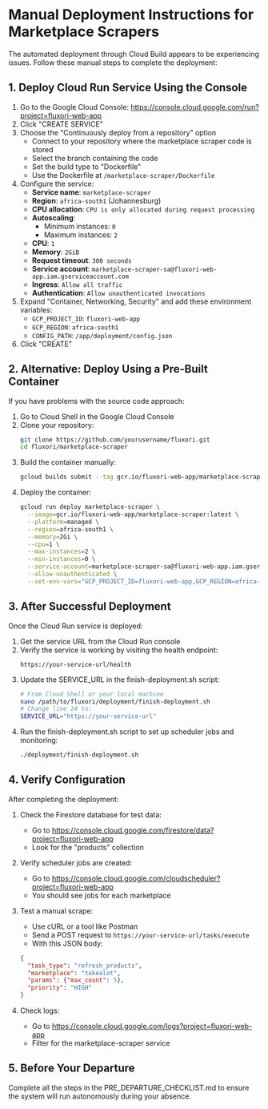 # Manual Deployment Instructions for Marketplace Scrapers

The automated deployment through Cloud Build appears to be experiencing issues. Follow these manual steps to complete the deployment:

## 1. Deploy Cloud Run Service Using the Console

1. Go to the Google Cloud Console: https://console.cloud.google.com/run?project=fluxori-web-app
2. Click "CREATE SERVICE"
3. Choose the "Continuously deploy from a repository" option
   - Connect to your repository where the marketplace scraper code is stored
   - Select the branch containing the code
   - Set the build type to "Dockerfile"
   - Use the Dockerfile at `/marketplace-scraper/Dockerfile`
4. Configure the service:
   - **Service name**: `marketplace-scraper`
   - **Region**: `africa-south1` (Johannesburg)
   - **CPU allocation**: `CPU is only allocated during request processing`
   - **Autoscaling**: 
     - Minimum instances: `0`
     - Maximum instances: `2`
   - **CPU**: `1`
   - **Memory**: `2GiB`
   - **Request timeout**: `300 seconds`
   - **Service account**: `marketplace-scraper-sa@fluxori-web-app.iam.gserviceaccount.com`
   - **Ingress**: `Allow all traffic`
   - **Authentication**: `Allow unauthenticated invocations`
5. Expand "Container, Networking, Security" and add these environment variables:
   - `GCP_PROJECT_ID`: `fluxori-web-app`
   - `GCP_REGION`: `africa-south1`
   - `CONFIG_PATH`: `/app/deployment/config.json`
6. Click "CREATE"

## 2. Alternative: Deploy Using a Pre-Built Container

If you have problems with the source code approach:

1. Go to Cloud Shell in the Google Cloud Console
2. Clone your repository:
   ```bash
   git clone https://github.com/yourusername/fluxori.git
   cd fluxori/marketplace-scraper
   ```
3. Build the container manually:
   ```bash
   gcloud builds submit --tag gcr.io/fluxori-web-app/marketplace-scraper:latest
   ```
4. Deploy the container:
   ```bash
   gcloud run deploy marketplace-scraper \
     --image=gcr.io/fluxori-web-app/marketplace-scraper:latest \
     --platform=managed \
     --region=africa-south1 \
     --memory=2Gi \
     --cpu=1 \
     --max-instances=2 \
     --min-instances=0 \
     --service-account=marketplace-scraper-sa@fluxori-web-app.iam.gserviceaccount.com \
     --allow-unauthenticated \
     --set-env-vars="GCP_PROJECT_ID=fluxori-web-app,GCP_REGION=africa-south1,CONFIG_PATH=/app/deployment/config.json"
   ```

## 3. After Successful Deployment

Once the Cloud Run service is deployed:

1. Get the service URL from the Cloud Run console
2. Verify the service is working by visiting the health endpoint:
   ```
   https://your-service-url/health
   ```
3. Update the SERVICE_URL in the finish-deployment.sh script:
   ```bash
   # From Cloud Shell or your local machine
   nano /path/to/fluxori/deployment/finish-deployment.sh
   # Change line 24 to:
   SERVICE_URL="https://your-service-url"
   ```
4. Run the finish-deployment.sh script to set up scheduler jobs and monitoring:
   ```bash
   ./deployment/finish-deployment.sh
   ```

## 4. Verify Configuration

After completing the deployment:

1. Check the Firestore database for test data:
   - Go to https://console.cloud.google.com/firestore/data?project=fluxori-web-app
   - Look for the "products" collection
   
2. Verify scheduler jobs are created:
   - Go to https://console.cloud.google.com/cloudscheduler?project=fluxori-web-app
   - You should see jobs for each marketplace
   
3. Test a manual scrape:
   - Use cURL or a tool like Postman
   - Send a POST request to `https://your-service-url/tasks/execute`
   - With this JSON body:
   ```json
   {
     "task_type": "refresh_products",
     "marketplace": "takealot",
     "params": {"max_count": 5},
     "priority": "HIGH"
   }
   ```

4. Check logs:
   - Go to https://console.cloud.google.com/logs?project=fluxori-web-app
   - Filter for the marketplace-scraper service

## 5. Before Your Departure

Complete all the steps in the PRE_DEPARTURE_CHECKLIST.md to ensure the system will run autonomously during your absence.